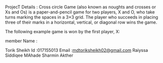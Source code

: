 ProjecT Details : Cross circle Game (also known as noughts and crosses or Xs and Os) is a paper-and-pencil game for two players, X and O, who take turns marking the spaces in a 3×3 grid. The player who succeeds in placing three of their marks in a horizontal, vertical, or diagonal row wins the game.

The following example game is won by the first player, X:


member Name :

Torik Sheikh Id :017155013 Email :mdtoriksheikh02@gmail.com
Raiyssa Siddiqee 
MAhade 
Sharmin Akther

